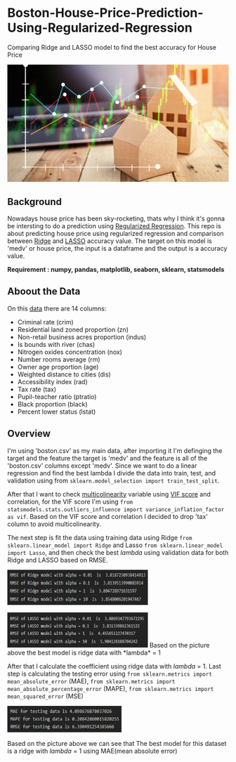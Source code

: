 # Boston-House-Price-Prediction-Using-Regularized-Regression
Comparing Ridge and LASSO model to find the best accuracy for House Price 

<p align="center">
<img src="https://github.com/Samuel-the-crack/Boston-Home-Price-Prediction/blob/main/16402-shutterstock_538341163.jpg">
  

## Background
Nowadays house price has been sky-rocketing, thats why I think it's gonna be intersting to do a prediction using [Regularized Regression](https://www.statisticshowto.com/regularized-regression/). This repo is about predicting house price using regularized regression and comparison between [Ridge](https://en.wikipedia.org/wiki/Ridge_regression/) and [LASSO](https://en.wikipedia.org/wiki/Lasso/) accuracy value. The target on this model is 'medv' or house price, the input is a dataframe and the output is a accuracy value. 
  
**Requirement : numpy, pandas, matplotlib, seaborn, sklearn, statsmodels**
## Aboout the Data
On this [data](https://github.com/Samuel-the-crack/Boston-Home-Price-Prediction/blob/main/boston.csv) there are 14 columns:<p/>
<ul>
<li>Criminal rate (crim)</li>
<li>Residential land zoned proportion (zn)</li>
<li>Non-retail business acres proportion (indus)</li>
<li>Is bounds with river (chas)</li>
<li>Nitrogen oxides concentration (nox)</li>
<li>Number rooms average (rm)</li>
<li>Owner age proportion (age)</li>
<li>Weighted distance to cities (dis)</li>
<li>Accessibility index (rad)</li>
<li>Tax rate (tax)</li>
<li>Pupil-teacher ratio (ptratio)</li>
<li>Black proportion (black)</li>
<li>Percent lower status (lstat)</li>
</ul>

## Overview 
I'm using 'boston.csv' as my main data, after importing it I'm definging the target and the feature the target is 'medv' and the feature is all of the 'boston.csv' columns except 'medv'. Since we want to do a linear regression and find the best lambda I divide the data into train, test, and validation using from `sklearn.model_selection import train_test_split`.

After that I want to check [multicolinearity](https://www.investopedia.com/terms/m/multicollinearity/) variable using [VIF score](https://www.analyticsvidhya.com/blog/2020/03/what-is-multicollinearity/) and correlation, for the VIF score I'm using `from statsmodels.stats.outliers_influence import variance_inflation_factor as vif`. Based on the VIF score and correlation I decided to drop 'tax' column to avoid multicolinearity. 

The next step is fit the data using training data using Ridge `from sklearn.linear_model import Ridge` and Lasso `from sklearn.linear_model import Lasso`, and then check the best *lambda* using validation data for both Ridge and LASSO based on RMSE.
</p>
<p align='left'>
<img src="https://github.com/Samuel-the-crack/Boston-Home-Price-Prediction/blob/main/RMSE%20Ridge.JPG" width="320" height="80">
<p align='left'>
<img src="https://github.com/Samuel-the-crack/Boston-Home-Price-Prediction/blob/main/RMSE%20LASSO.JPG" width="320" height="80">
Based on the picture above the best model is ridge data with *lambda* = 1

After that I calculate the coefficient using ridge data with *lambda* = 1. Last step is calculating the testing error using `from sklearn.metrics import mean_absolute_error` (MAE), `from sklearn.metrics import mean_absolute_percentage_error` (MAPE), `from sklearn.metrics import mean_squared_error` (MSE)

<p align='left'>
<img src="https://github.com/Samuel-the-crack/Boston-Home-Price-Prediction/blob/main/Testing%20Error.JPG" width="260" height="60">
  
Based on the picture above we can see that The best model for this dataset is a ridge with *lambda* = 1 using MAE(mean absolute error)
          
